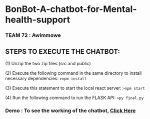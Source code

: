 # BonBot-A-chatbot-for-Mental-health-support
### TEAM 72 : Awimmowe

## STEPS TO EXECUTE THE CHATBOT:

(1) Unzip the two zip files.(src and public)

(2) Execute the following command in the same directory to install necessary dependencies:
    ```
    >npm install
    ```
    
(3) Execute this statement to start the local react server:
    ```
    >npm start
    ```
    
    
(4) Run the following command to run the FLASK API:
    ```
    >py final.py
    ```
    
### Demo : To see the working of the chatbot, [Click Here](https://youtu.be/ARw1DvzMrKM)

